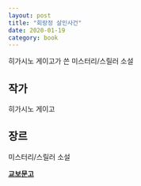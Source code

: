 ```yaml
---
layout: post
title: "회랑정 살인사건"
date: 2020-01-19
category: book
---
```


히가시노 게이고가 쓴 미스터리/스릴러 소설

## 작가
히가시노 게이고

## 장르
미스터리/스릴러 소설

**[교보문고](http://www.kyobobook.co.kr/product/detailViewKor.laf?ejkGb=KOR&mallGb=KOR&barcode=9788925560298&orderClick=LEa&Kc=)**